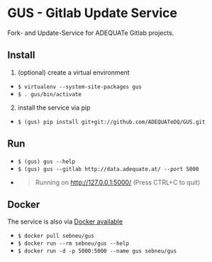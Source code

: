 # GUS - Gitlab Update Service

Fork- and Update-Service for ADEQUATe Gitlab projects.

## Install
1. (optional) create a virtual environment
* `$ virtualenv --system-site-packages gus`
* `$ . gus/bin/activate`
2. install the service via pip 
* `$ (gus) pip install git+git://github.com/ADEQUATeDQ/GUS.git`
## Run 
* `$ (gus) gus --help`
* `$ (gus) gus --gitlab http://data.adequate.at/ --port 5000`
* > Running on http://127.0.0.1:5000/ (Press CTRL+C to quit)
## Docker
The service is also via [Docker available](https://hub.docker.com/r/sebneu/gus/)
* `$ docker pull sebneu/gus`
* `$ docker run --rm sebneu/gus --help`
* `$ docker run -d -p 5000:5000 --name gus sebneu/gus`
